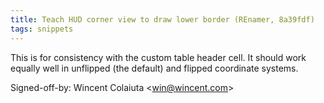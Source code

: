 ```yaml
---
title: Teach HUD corner view to draw lower border (REnamer, 8a39fdf)
tags: snippets
---
```


This is for consistency with the custom table header cell. It should work equally well in unflipped (the default) and flipped coordinate systems.

Signed-off-by: Wincent Colaiuta &lt;win@wincent.com&gt;
